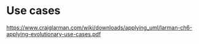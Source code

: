 # Use cases

https://www.craiglarman.com/wiki/downloads/applying_uml/larman-ch6-applying-evolutionary-use-cases.pdf